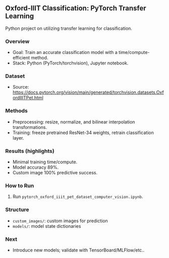 ## Oxford-IIIT Classification: PyTorch Transfer Learning

Python project on utilizing transfer learning for classification.

### Overview
- Goal: Train an accurate classification model with a time/compute-efficient method.
- Stack: Python (PyTorch/torchvision), Jupyter notebook.

### Dataset
- Source: https://docs.pytorch.org/vision/main/generated/torchvision.datasets.OxfordIIITPet.html

### Methods
- Preprocessing: resize, normalize, and bilinear interpolation transformations.
- Training: freeze pretrained ResNet-34 weights, retrain classification layer.

### Results (highlights)
- Minimal training time/compute.
- Model accuracy 89%.
- Custom image 100% predictive success.

### How to Run
1) Run `pytorch_oxford_iiit_pet_dataset_computer_vision.ipynb`.

### Structure
- `custom_images/`: custom images for prediction
- `models/`: model state dictionaries

### Next
- Introduce new models; validate with TensorBoard/MLFlow/etc..
